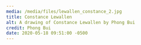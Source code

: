 ```yaml
---
media: /media/files/lewallen_constance_2.jpg
title: Constance Lewallen
alt: A drawing of Constance Lewallen by Phong Bui
credit: Phong Bui
date: 2020-05-18 09:51:00 -0500
---
```

